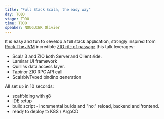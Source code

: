```yaml
---
title: "Full Stack Scala, the easy way"
day: TODO
stage: TODO
time: TODO
speaker: NOUGUIER Olivier
---
```


It is easy and fun to develop a full stack application, strongly inspired from [Rock The JVM](https://rockthejvm.com/) incredible [ZIO rite of passage](https://rockthejvm.com/p/zio-rite-of-passage) this talk leverages:

* Scala 3 and ZIO both Server and Client side.
* Laminar UI framework
* Quill as data access layer.
* Tapir or ZIO RPC API call
* ScalablyTyped binding generation

All set up in 10 seconds:

* scaffolding with g8
* IDE setup
* build script - incremental builds and "hot" reload, backend and frontend.
* ready to deploy to K8S / ArgoCD
    